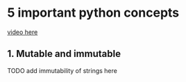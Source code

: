 # 5 important python concepts

[video here](https://youtu.be/mMv6OSuitWw)

## 1. Mutable and immutable

TODO 
add immutability of strings here

